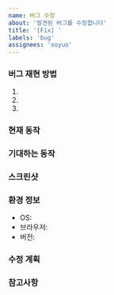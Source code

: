 ```yaml
---
name: 버그 수정
about: '발견된 버그를 수정합니다'
title: '[Fix] '
labels: 'bug'
assignees: 'ooyuo'
---
```


### 버그 재현 방법
<!-- 버그를 재현하는 단계를 설명해주세요 -->
1. 
2. 
3. 

### 현재 동작
<!-- 현재 어떤 문제가 발생하는지 설명해주세요 -->

### 기대하는 동작
<!-- 원래 어떻게 동작해야 하는지 설명해주세요 -->

### 스크린샷
<!-- 가능한 경우 스크린샷을 첨부해주세요 -->

### 환경 정보
- OS: 
- 브라우저: 
- 버전: 

### 수정 계획
<!-- 어떻게 수정할 예정인지 간단히 메모해두세요 -->

### 참고사항
<!-- 버그 수정 시 참고할 내용을 메모해두세요 --> 